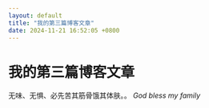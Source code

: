 ```yaml
---
layout: default
title: "我的第三篇博客文章"
date: 2024-11-21 16:52:05 +0800
---
```


# 我的第三篇博客文章

无味、无惧、必先苦其筋骨饿其体肤。。
*God bless my family*

